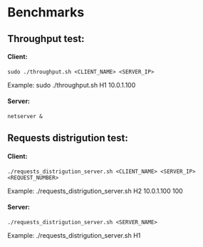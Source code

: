 # Benchmarks

## Throughput test:
#### Client:
	sudo ./throughput.sh <CLIENT_NAME> <SERVER_IP>
Example:
	sudo ./throughput.sh H1 10.0.1.100
#### Server:
	netserver &

## Requests distrigution test:
#### Client:
	./requests_distrigution_server.sh <CLIENT_NAME> <SERVER_IP> <REQUEST_NUMBER>
Example:
	./requests_distrigution_server.sh H2 10.0.1.100 100
#### Server:
	./requests_distrigution_server.sh <SERVER_NAME>
Example:
	./requests_distrigution_server.sh H1
